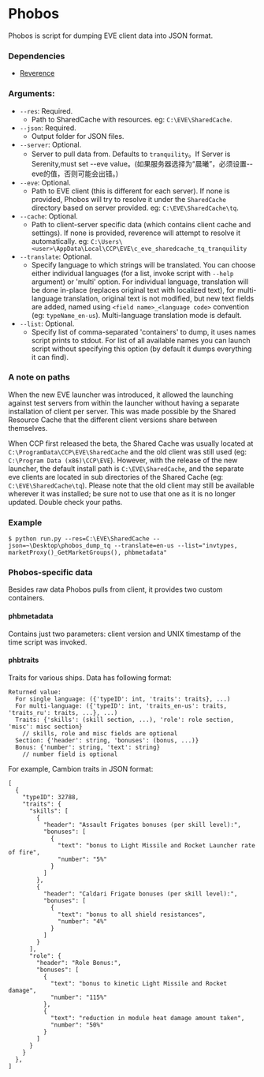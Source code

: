 # Phobos
Phobos is script for dumping EVE client data into JSON format.

### Dependencies

* [Reverence](https://github.com/ntt/reverence)

### Arguments:

* `--res`: Required.
     * Path to SharedCache with resources. eg: `C:\EVE\SharedCache`.
* `--json`: Required.
    * Output folder for JSON files.
* `--server`: Optional.
    * Server to pull data from. Defaults to `tranquility`。If Server is Serenity,must set --eve value。(如果服务器选择为“晨曦”，必须设置--eve的值，否则可能会出错。)
* `--eve`: Optional.
    * Path to EVE client (this is different for each server). If none is provided, Phobos will try to resolve it under the `SharedCache` directory based on server provided. eg: `C:\EVE\SharedCache\tq`.
* `--cache`: Optional.
    * Path to client-server specific data (which contains client cache and settings). If none is provided, reverence will attempt to resolve it automatically. eg: `C:\Users\<user>\AppData\Local\CCP\EVE\c_eve_sharedcache_tq_tranquility`
* `--translate`: Optional.
    * Specify language to which strings will be translated. You can choose either individual languages (for a list, invoke script with `--help` argument) or 'multi' option. For individual language, translation will be done in-place (replaces original text with localized text), for multi-language translation, original text is not modified, but new text fields are added, named using `<field name>_<language code>` convention (eg: `typeName_en-us`). Multi-language translation mode is default.
* `--list`: Optional.
    * Specify list of comma-separated 'containers' to dump, it uses names script prints to stdout. For list of all available names you can launch script without specifying this option (by default it dumps everything it can find).

### A note on paths
When the new EVE launcher was introduced, it allowed the launching against test servers from within the launcher without having a separate installation of client per server. This was made possible by the Shared Resource Cache that the different client versions share between themselves.

When CCP first released the beta, the Shared Cache was usually located at `C:\ProgramData\CCP\EVE\SharedCache` and the old client was still used (eg: `C:\Program Data (x86)\CCP\EVE`). However, with the release of the new launcher, the default install path is `C:\EVE\SharedCache`, and the separate eve clients are located in sub directories of the Shared Cache (eg: `C:\EVE\SharedCache\tq`). Please note that the old client may still be available wherever it was installed; be sure not to use that one as it is no longer updated. Double check your paths.

### Example

    $ python run.py --res=C:\EVE\SharedCache --json=~\Desktop\phobos_dump_tq --translate=en-us --list="invtypes, marketProxy()_GetMarketGroups(), phbmetadata"

### Phobos-specific data
Besides raw data Phobos pulls from client, it provides two custom containers.

#### phbmetadata
Contains just two parameters: client version and UNIX timestamp of the time script was invoked.

#### phbtraits
Traits for various ships. Data has following format:

    Returned value:
      For single language: ({'typeID': int, 'traits': traits}, ...)
      For multi-language: ({'typeID': int, 'traits_en-us': traits, 'traits_ru': traits, ...}, ...)
      Traits: {'skills': (skill section, ...), 'role': role section, 'misc': misc section}
        // skills, role and misc fields are optional
      Section: {'header': string, 'bonuses': (bonus, ...)}
      Bonus: {'number': string, 'text': string}
        // number field is optional

For example, Cambion traits in JSON format:

    [
      {
        "typeID": 32788,
        "traits": {
          "skills": [
            {
              "header": "Assault Frigates bonuses (per skill level):",
              "bonuses": [
                {
                  "text": "bonus to Light Missile and Rocket Launcher rate of fire",
                  "number": "5%"
                }
              ]
            },
            {
              "header": "Caldari Frigate bonuses (per skill level):",
              "bonuses": [
                {
                  "text": "bonus to all shield resistances",
                  "number": "4%"
                }
              ]
            }
          ],
          "role": {
            "header": "Role Bonus:",
            "bonuses": [
              {
                "text": "bonus to kinetic Light Missile and Rocket damage",
                "number": "115%"
              },
              {
                "text": "reduction in module heat damage amount taken",
                "number": "50%"
              }
            ]
          }
        }
      },
    ]
